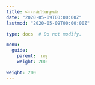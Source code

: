 ```yaml
---
title: <--กลับไปเมนูหลัก
date: "2020-05-09T00:00:00Z"
lastmod: "2020-05-09T00:00:00Z"

type: docs  # Do not modify.

menu:
  guide:
    parent:  เมนู
    weight: 200

weight: 200
---
```


<script>
   var files = '/KM/customs/customs/import-export/import/index.html'
   //document.location = files
   location.replace(files)
</script>